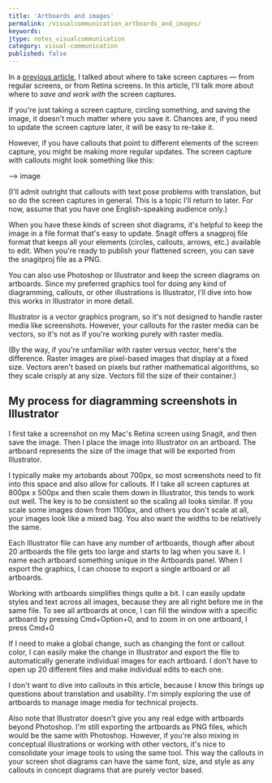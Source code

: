```yaml
---
title: 'Artboards and images'
permalink: /visualcommunication_artboards_and_images/
keywords:
jtype: notes_visualcommunication
category: visual-communication
published: false
---
```


In a [previous article](https://idratherbewriting.com/2016/05/10/visualcommunication_sharp_clear_screenshots/), I talked about where to take screen captures &mdash; from regular screens, or from Retina screens. In this article, I'll talk more about where to *save and work with* the screen captures.

If you're just taking a screen capture, circling something, and saving the image, it doesn't much matter where you save it. Chances are, if you need to update the screen capture later, it will be easy to re-take it. 

However, if you have callouts that point to different elements of the screen capture, you might be making more regular updates. The screen capture with callouts might look something like this:

--> image 

(I'll admit outright that callouts with text pose problems with translation, but so do the screen captures in general. This is a topic I'll return to later. For now, assume that you have one English-speaking audience only.)

When you have these kinds of screen shot diagrams, it's helpful to keep the image in a file format that's easy to update. Snagit offers a snagproj file format that keeps all your elements (circles, callouts, arrows, etc.) available to edit. When you're ready to publish your flattened screen, you can save the snagitproj file as a PNG.

You can also use Photoshop or Illustrator and keep the screen diagrams on artboards. Since my preferred graphics tool for doing any kind of diagramming, callouts, or other illustrations is Illustrator, I'll dive into how this works in Illustrator in more detail.

Illustrator is a vector graphics program, so it's not designed to handle raster media like screenshots. However, your callouts for the raster media can be vectors, so it's not as if you're working purely with raster media. 

(By the way, if you're unfamiliar with raster versus vector, here's the difference. Raster images are pixel-based images that display at a fixed size. Vectors aren't based on pixels but rather mathematical algorithms, so they scale crisply at any size. Vectors fill the size of their container.)

## My process for diagramming screenshots in Illustrator

I first take a screenshot on my Mac's Retina screen using Snagit, and then save the image. Then I place the image into Illustrator on an artboard. The artboard represents the size of the image that will be exported from Illustrator. 

I typically make my artobards about 700px, so most screenshots need to fit into this space and also allow for callouts. If I take all screen captures at 800px x 500px and then scale them down in Illustrator, this tends to work out well. The key is to be consistent so the scaling all looks similar. If you scale some images down from 1100px, and others you don't scale at all, your images look like a mixed bag. You also want the widths to be relatively the same.

Each Illustrator file can have any number of artboards, though after about 20 artboards the file gets too large and starts to lag when you save it. I name each artboard something unique in the Artboards panel. When I export the graphics, I can choose to export a single artboard or all artboards.

Working with artboards simplifies things quite a bit. I can easily update styles and text across all images, because they are all right before me in the same file. To see all artboards at once, I can fill the window with a specific artboard by pressing Cmd+Option+0, and to zoom in on one artboard, I press Cmd+0

If I need to make a global change, such as changing the font or callout color, I can easily make the change in Illustrator and export the file to automatically generate individual images for each artboard. I don't have to open up 20 different files and make individual edits to each one.

I don't want to dive into callouts in this article, because I know this brings up questions about translation and usability. I'm simply exploring the use of artboards to manage image media for technical projects.

Also note that Illustrator doesn't give you any real edge with artboards beyond Photoshop. I'm still exporting the artboards as PNG files, which would be the same with Photoshop. However, if you're also mixing in conceptual illustrations or working with other vectors, it's nice to consolidate your image tools to using the same tool. This way the callouts in your screen shot diagrams can have the same font, size, and style as any callouts in concept diagrams that are purely vector based.

